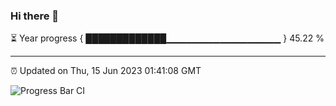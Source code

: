 ### Hi there 👋

⏳ Year progress { █████████████▁▁▁▁▁▁▁▁▁▁▁▁▁▁▁▁▁ } 45.22 %

---

⏰ Updated on Thu, 15 Jun 2023 01:41:08 GMT

![Progress Bar CI](https://github.com/ZhaoGui/ZhaoGui/workflows/Progress%20Bar%20CI/badge.svg)

